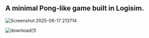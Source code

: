 ## A minimal Pong-like game built in Logisim.

![Screenshot 2025-06-17 213714](https://github.com/user-attachments/assets/2f63da38-87d5-4fac-84aa-511a8e9e9573)

![download(1)](https://github.com/user-attachments/assets/e3fb87cc-0050-4de5-a07a-2b943eb57471)

